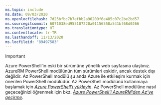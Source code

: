 ```yaml
---
ms.topic: include
ms.date: 09/03/2020
ms.openlocfilehash: 7d25bfbc7b7efbb2a96209f6e485c07c2be2bd57
ms.sourcegitcommit: 6071038ed955107220a01156550a541bf68d0266
ms.translationtype: HT
ms.contentlocale: tr-TR
ms.lasthandoff: 11/13/2020
ms.locfileid: "89497583"
---
```

> [!IMPORTANT]
> Azure PowerShell’in eski bir sürümüne yönelik web sayfasına ulaştınız. AzureRM PowerShell modülünün tüm sürümleri eskidir, ancak destek dışı değildir. Az PowerShell modülü şu anda Azure ile etkileşim kurmak için önerilen PowerShell modülüdür. Az PowerShell modülünü kullanmaya başlamak için [_Azure PowerShell’i yükleyin_](https://docs.microsoft.com/powershell/azure/install-az-ps). Az PowerShell modülüne nasıl geçeceğinizi öğrenmek için bkz. [_Azure PowerShell’i AzureRM’den Az’ye geçirme_](https://aka.ms/azpsmigrate).
